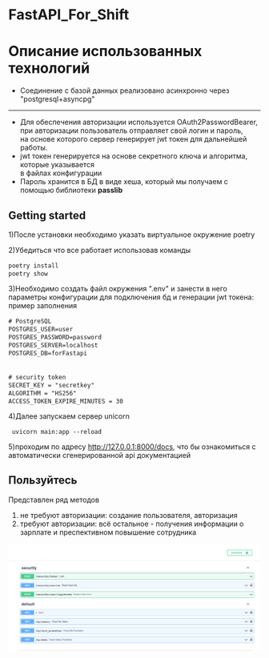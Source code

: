 # FastAPI_For_Shift

# Описание использованных технологий
* Соединение с базой данных реализовано асинхронно через "postgresql+asyncpg"
------
* Для обеспечения авторизации используется OAuth2PasswordBearer,\
  при авторизации пользователь отправляет свой логин и пароль, \
  на основе которого сервер генерирует jwt токен для дальнейшей работы.
* jwt токен генерируется на основе секретного ключа и алгоритма, которые указывается\
  в файлах конфигурации
* Пароль хранится в БД в виде хеша, который мы получаем с помощью библиотеки <strong>passlib</strong>

## Getting started

1)После установки необходимо указать виртуальное окружение poetry

2)Убедиться что все работает использовав команды

```
poetry install
poetry show
```
3)Необходимо создать файл окружения ".env"
и занести в него параметры конфигурации для подключения бд и генерации jwt токена:
пример заполнения 
```
# PostgreSQL
POSTGRES_USER=user
POSTGRES_PASSWORD=password
POSTGRES_SERVER=localhost
POSTGRES_DB=forFastapi


# security token
SECRET_KEY = "secretkey"
ALGORITHM = "HS256"
ACCESS_TOKEN_EXPIRE_MINUTES = 30
```

4)Далее запускаем сервер unicorn

```
 uvicorn main:app --reload
```
5)проходим по адресу http://127.0.0.1:8000/docs,
что бы ознакомиться с автоматически сгенерированной api документацией


## Пользуйтесь

Представлен ряд методов

1) не требуют авторизации: создание пользователя, авторизация
2) требуют авторизации: всё остальное - получения информации о зарплате и преспективном 
повышение сотрудника

![alt text](static/img/markdown_logo.png "Title Text")
